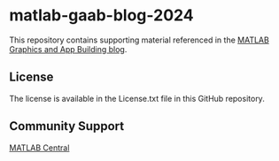 # matlab-gaab-blog-2024
This repository contains supporting material referenced in the [MATLAB Graphics and App Building blog](https://blogs.mathworks.com/graphics-and-apps/). 

## License
The license is available in the License.txt file in this GitHub repository.

## Community Support
[MATLAB Central](https://www.mathworks.com/matlabcentral/)
